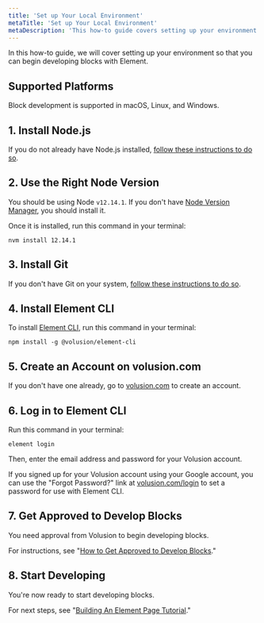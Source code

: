 ```yaml
---
title: 'Set up Your Local Environment'
metaTitle: 'Set up Your Local Environment'
metaDescription: 'This how-to guide covers setting up your environment so that you can begin developing blocks with Element.'
---
```


In this how-to guide, we will cover setting up your environment so that you can begin developing blocks with Element.

## Supported Platforms

Block development is supported in macOS, Linux, and Windows.

## 1. Install Node.js

If you do not already have Node.js installed, [follow these instructions to do so](https://nodejs.org/en/download/).

## 2. Use the Right Node Version

You should be using Node `v12.14.1`. If you don't have [Node Version Manager](https://github.com/nvm-sh/nvm), you should install it.

Once it is installed, run this command in your terminal:

```shell
nvm install 12.14.1
```

## 3. Install Git

If you don't have Git on your system, [follow these instructions to do so](https://git-scm.com/book/en/v2/Getting-Started-Installing-Git).

## 4. Install Element CLI

To install [Element CLI](https://github.com/volusion/element-cli), run this command in your terminal:

```shell
npm install -g @volusion/element-cli
```

## 5. Create an Account on volusion.com

If you don't have one already, go to [volusion.com](https://www.volusion.com/) to create an account.

## 6. Log in to Element CLI

Run this command in your terminal:

```shell
element login
```

Then, enter the email address and password for your Volusion account.

If you signed up for your Volusion account using your Google account, you can use the "Forgot Password?" link at [volusion.com/login](https://www.volusion.com/login) to set a password for use with Element CLI.

## 7. Get Approved to Develop Blocks

You need approval from Volusion to begin developing blocks.

For instructions, see "[How to Get Approved to Develop Blocks](/how-to/get-approved-to-develop-blocks)."

## 8. Start Developing

You're now ready to start developing blocks.

For next steps, see "[Building An Element Page Tutorial](/tutorials/building-an-element-page)."
